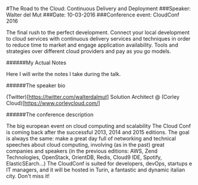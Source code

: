 #The Road to the Cloud: Continuous Delivery and Deployment
###Speaker: Walter del Mut
###Date: 10-03-2016
###Conference event: CloudConf 2016

The final rush to the perfect development. Connect your local development to cloud services  with continuous delivery services and techniques in order to reduce time to market and engage application availability. Tools and strategies over different cloud providers and pay as you go models.

######My Actual Notes

Here I will write the notes I take during the talk.

######The speaker bio

(Twitter)[https://twitter.com/walterdalmut]
Solution Architect @ (Corley Cloud)[https://www.corleycloud.com/]

######The conference description

The big european event on cloud computing and scalability
The Cloud Conf is coming back after the successful 2013, 2014 and 2015 editions.
The goal is always the same: make a great day full of networking and technical speeches about cloud computing, involving (as in the past) great companies and speakers (in the previous editions: AWS, Zend Technologies, OpenStack, OrientDB, Redis, Cloud9 IDE, Spotify, ElasticSEarch...)
The CloudConf is suited for developers, devOps, startups e IT managers, and it will be hosted in Turin, a fantastic and dynamic italian city. Don't miss it!